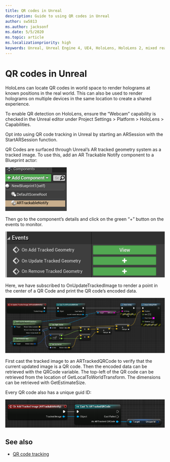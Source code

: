 ```yaml
---
title: QR codes in Unreal
description: Guide to using QR codes in Unreal
author: sw5813
ms.author: jacksonf
ms.date: 5/5/2020
ms.topic: article
ms.localizationpriority: high
keywords: Unreal, Unreal Engine 4, UE4, HoloLens, HoloLens 2, mixed reality, development, features, documentation, guides, holograms, qr codes
---
```

# QR codes in Unreal

HoloLens can locate QR codes in world space to render holograms at known positions in the real world.  This can also be used to render holograms on multiple devices in the same location to create a shared experience. 

To enable QR detection on HoloLens, ensure the “Webcam” capability is checked in the Unreal editor under Project Settings > Platform > HoloLens > Capabilities.  

Opt into using QR code tracking in Unreal by starting an ARSession with the StartARSession function. 

QR Codes are surfaced through Unreal’s AR tracked geometry system as a tracked image.  To use this, add an AR Trackable Notify component to a Blueprint actor: 

![QR AR Trackable Notify](images/unreal-spatialmapping-artrackablenotify.PNG)

Then go to the component’s details and click on the green “+” button on the events to monitor.  

![QR Events](images/unreal-spatialmapping-events.PNG)

Here, we have subscribed to OnUpdateTrackedImage to render a point in the center of a QR Code and print the QR code’s encoded data. 

![QR Render Example](images/unreal-qr-render.PNG)

First cast the tracked image to an ARTrackedQRCode to verify that the current updated image is a QR code.  Then the encoded data can be retrieved with the QRCode variable.  The top-left of the QR code can be retrieved from the location of GetLocalToWorldTransform.  The dimensions can be retrieved with GetEstimateSize. 

Every QR code also has a unique guid ID: 

![QR Guid](images/unreal-qr-guid.PNG)

## See also
* [QR code tracking](qr-code-tracking.md)
